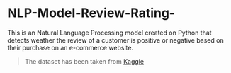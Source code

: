 # NLP-Model-Review-Rating-
This is an Natural Language Processing model created on Python that detects weather the review of a customer is positive or negative based on their purchase on an e-commerce website. 

> The dataset has been taken from [Kaggle](https://www.kaggle.com/nicapotato/womens-ecommerce-clothing-reviews/downloads/Womens%20Clothing%20E-Commerce%20Reviews.csv/1)
